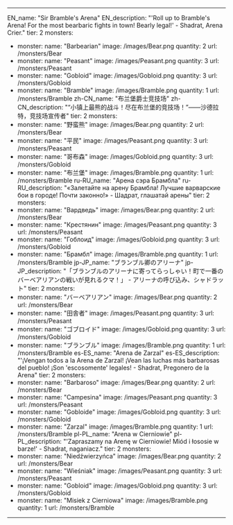 ---

EN_name: "Sir Bramble's Arena"
EN_description: "'Roll up to Bramble's Arena! For the most bearbaric fights in town! Bearly legal!' - Shadrat, Arena Crier."
tier: 2
monsters:
  - monster:
    name: "Barbearian"
    image: /images/Bear.png
    quantity: 2
    url: /monsters/Bear
  - monster:
    name: "Peasant"
    image: /images/Peasant.png
    quantity: 3
    url: /monsters/Peasant
  - monster:
    name: "Gobloid"
    image: /images/Gobloid.png
    quantity: 3
    url: /monsters/Gobloid
  - monster:
    name: "Bramble"
    image: /images/Bramble.png
    quantity: 1
    url: /monsters/Bramble
zh-CN_name: "布兰堡爵士竞技场"
zh-CN_description: "“小镇上最熊的战斗！尽在布兰堡的竞技场！”——沙德拉特，竞技场宣传者"
tier: 2
monsters:
  - monster:
    name: "野蛮熊"
    image: /images/Bear.png
    quantity: 2
    url: /monsters/Bear
  - monster:
    name: "平民"
    image: /images/Peasant.png
    quantity: 3
    url: /monsters/Peasant
  - monster:
    name: "哥布森"
    image: /images/Gobloid.png
    quantity: 3
    url: /monsters/Gobloid
  - monster:
    name: "布兰堡"
    image: /images/Bramble.png
    quantity: 1
    url: /monsters/Bramble
ru-RU_name: "Арена сэра Брамбла"
ru-RU_description: "«Залетайте на арену Брамбла! Лучшие варварские бои в городе! Почти законно!» - Шадрат, глашатай арены"
tier: 2
monsters:
  - monster:
    name: "Вардведь"
    image: /images/Bear.png
    quantity: 2
    url: /monsters/Bear
  - monster:
    name: "Крестянин"
    image: /images/Peasant.png
    quantity: 3
    url: /monsters/Peasant
  - monster:
    name: "Гоблоид"
    image: /images/Gobloid.png
    quantity: 3
    url: /monsters/Gobloid
  - monster:
    name: "Брамбл"
    image: /images/Bramble.png
    quantity: 1
    url: /monsters/Bramble
jp-JP_name: "ブランブル卿のアリーナ"
jp-JP_description: "「ブランブルのアリーナに寄ってらっしゃい！町で一番のバーベアリアンの戦いが見れるクマ！」 - アリーナの呼び込み、シャドラット"
tier: 2
monsters:
  - monster:
    name: "バーベアリアン"
    image: /images/Bear.png
    quantity: 2
    url: /monsters/Bear
  - monster:
    name: "田舎者"
    image: /images/Peasant.png
    quantity: 3
    url: /monsters/Peasant
  - monster:
    name: "ゴブロイド"
    image: /images/Gobloid.png
    quantity: 3
    url: /monsters/Gobloid
  - monster:
    name: "ブランブル"
    image: /images/Bramble.png
    quantity: 1
    url: /monsters/Bramble
es-ES_name: "Arena de Zarzal"
es-ES_description: "'¡Vengan todos a la Arena de Zarzal! ¡Vean las luchas más barbarosas del pueblo! ¡Son 'escosomente' legales! - Shadrat, Pregonero de la Arena"
tier: 2
monsters:
  - monster:
    name: "Barbaroso"
    image: /images/Bear.png
    quantity: 2
    url: /monsters/Bear
  - monster:
    name: "Campesina"
    image: /images/Peasant.png
    quantity: 3
    url: /monsters/Peasant
  - monster:
    name: "Gobloide"
    image: /images/Gobloid.png
    quantity: 3
    url: /monsters/Gobloid
  - monster:
    name: "Zarzal"
    image: /images/Bramble.png
    quantity: 1
    url: /monsters/Bramble
pl-PL_name: "Arena w Cierniowie"
pl-PL_description: "'Zapraszamy na Arenę w Cierniowie! Miód i łososie w barze!' - Shadrat, naganiacz."
tier: 2
monsters:
  - monster:
    name: "Niedźwierzyńca"
    image: /images/Bear.png
    quantity: 2
    url: /monsters/Bear
  - monster:
    name: "Wieśniak"
    image: /images/Peasant.png
    quantity: 3
    url: /monsters/Peasant
  - monster:
    name: "Gobloid"
    image: /images/Gobloid.png
    quantity: 3
    url: /monsters/Gobloid
  - monster:
    name: "Misiek z Cierniowa"
    image: /images/Bramble.png
    quantity: 1
    url: /monsters/Bramble
---